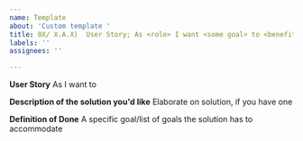 ```yaml
---
name: Template
about: 'Custom template '
title: 0X/ X.A.X)  User Story; As <role> I want <some goal> to <benefit>
labels: ''
assignees: ''

---
```


**User Story**
As <role> I want <some goal> to <benefit>

**Description of the solution you'd like**
Elaborate on solution, if you have one 

**Definition of Done**
A specific goal/list of goals the solution has to accommodate
